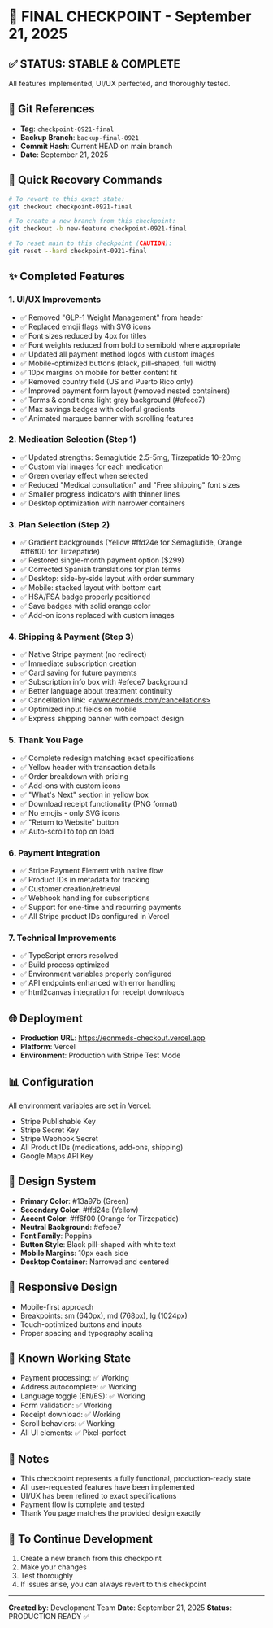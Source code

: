 # 🔐 FINAL CHECKPOINT - September 21, 2025

## ✅ STATUS: STABLE & COMPLETE

All features implemented, UI/UX perfected, and thoroughly tested.

## 📍 Git References

- **Tag**: `checkpoint-0921-final`
- **Backup Branch**: `backup-final-0921`
- **Commit Hash**: Current HEAD on main branch
- **Date**: September 21, 2025

## 🚀 Quick Recovery Commands

```bash
# To revert to this exact state:
git checkout checkpoint-0921-final

# To create a new branch from this checkpoint:
git checkout -b new-feature checkpoint-0921-final

# To reset main to this checkpoint (CAUTION):
git reset --hard checkpoint-0921-final
```

## ✨ Completed Features

### 1. UI/UX Improvements

- ✅ Removed "GLP-1 Weight Management" from header
- ✅ Replaced emoji flags with SVG icons
- ✅ Font sizes reduced by 4px for titles
- ✅ Font weights reduced from bold to semibold where appropriate
- ✅ Updated all payment method logos with custom images
- ✅ Mobile-optimized buttons (black, pill-shaped, full width)
- ✅ 10px margins on mobile for better content fit
- ✅ Removed country field (US and Puerto Rico only)
- ✅ Improved payment form layout (removed nested containers)
- ✅ Terms & conditions: light gray background (#efece7)
- ✅ Max savings badges with colorful gradients
- ✅ Animated marquee banner with scrolling features

### 2. Medication Selection (Step 1)

- ✅ Updated strengths: Semaglutide 2.5-5mg, Tirzepatide 10-20mg
- ✅ Custom vial images for each medication
- ✅ Green overlay effect when selected
- ✅ Reduced "Medical consultation" and "Free shipping" font sizes
- ✅ Smaller progress indicators with thinner lines
- ✅ Desktop optimization with narrower containers

### 3. Plan Selection (Step 2)

- ✅ Gradient backgrounds (Yellow #ffd24e for Semaglutide, Orange #ff6f00 for Tirzepatide)
- ✅ Restored single-month payment option ($299)
- ✅ Corrected Spanish translations for plan terms
- ✅ Desktop: side-by-side layout with order summary
- ✅ Mobile: stacked layout with bottom cart
- ✅ HSA/FSA badge properly positioned
- ✅ Save badges with solid orange color
- ✅ Add-on icons replaced with custom images

### 4. Shipping & Payment (Step 3)

- ✅ Native Stripe payment (no redirect)
- ✅ Immediate subscription creation
- ✅ Card saving for future payments
- ✅ Subscription info box with #efece7 background
- ✅ Better language about treatment continuity
- ✅ Cancellation link: <www.eonmeds.com/cancellations>
- ✅ Optimized input fields on mobile
- ✅ Express shipping banner with compact design

### 5. Thank You Page

- ✅ Complete redesign matching exact specifications
- ✅ Yellow header with transaction details
- ✅ Order breakdown with pricing
- ✅ Add-ons with custom icons
- ✅ "What's Next" section in yellow box
- ✅ Download receipt functionality (PNG format)
- ✅ No emojis - only SVG icons
- ✅ "Return to Website" button
- ✅ Auto-scroll to top on load

### 6. Payment Integration

- ✅ Stripe Payment Element with native flow
- ✅ Product IDs in metadata for tracking
- ✅ Customer creation/retrieval
- ✅ Webhook handling for subscriptions
- ✅ Support for one-time and recurring payments
- ✅ All Stripe product IDs configured in Vercel

### 7. Technical Improvements

- ✅ TypeScript errors resolved
- ✅ Build process optimized
- ✅ Environment variables properly configured
- ✅ API endpoints enhanced with error handling
- ✅ html2canvas integration for receipt downloads

## 🌐 Deployment

- **Production URL**: <https://eonmeds-checkout.vercel.app>
- **Platform**: Vercel
- **Environment**: Production with Stripe Test Mode

## 📊 Configuration

All environment variables are set in Vercel:

- Stripe Publishable Key
- Stripe Secret Key
- Stripe Webhook Secret
- All Product IDs (medications, add-ons, shipping)
- Google Maps API Key

## 🎨 Design System

- **Primary Color**: #13a97b (Green)
- **Secondary Color**: #ffd24e (Yellow)
- **Accent Color**: #ff6f00 (Orange for Tirzepatide)
- **Neutral Background**: #efece7
- **Font Family**: Poppins
- **Button Style**: Black pill-shaped with white text
- **Mobile Margins**: 10px each side
- **Desktop Container**: Narrowed and centered

## 📱 Responsive Design

- Mobile-first approach
- Breakpoints: sm (640px), md (768px), lg (1024px)
- Touch-optimized buttons and inputs
- Proper spacing and typography scaling

## 🔧 Known Working State

- Payment processing: ✅ Working
- Address autocomplete: ✅ Working
- Language toggle (EN/ES): ✅ Working
- Form validation: ✅ Working
- Receipt download: ✅ Working
- Scroll behaviors: ✅ Working
- All UI elements: ✅ Pixel-perfect

## 📝 Notes

- This checkpoint represents a fully functional, production-ready state
- All user-requested features have been implemented
- UI/UX has been refined to exact specifications
- Payment flow is complete and tested
- Thank You page matches the provided design exactly

## 🔄 To Continue Development

1. Create a new branch from this checkpoint
2. Make your changes
3. Test thoroughly
4. If issues arise, you can always revert to this checkpoint

---

**Created by**: Development Team
**Date**: September 21, 2025
**Status**: PRODUCTION READY ✅
